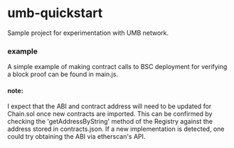 # umb-quickstart
Sample project for experimentation with UMB network.

### example
A simple example of making contract calls to BSC deployment for verifying a block proof can be found in main.js.
#### note:
I expect that the ABI and contract address will need to be updated for Chain.sol once new contracts are imported.  This can be confirmed by checking the 'getAddressByString' method of the Registry against the address stored in contracts.json.  If a new implementation is detected, one could try obtaining the ABI via etherscan's API.
